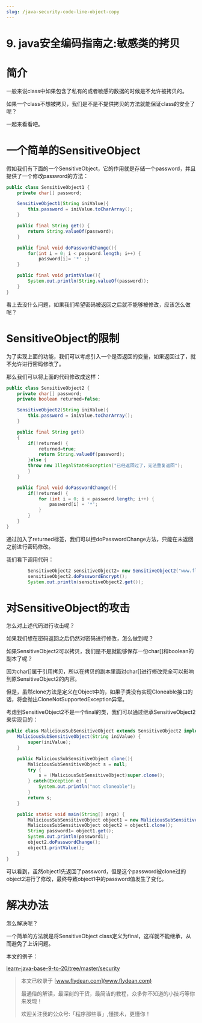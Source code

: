 ```yaml
---
slug: /java-security-code-line-object-copy
---
```


# 9. java安全编码指南之:敏感类的拷贝

# 简介

一般来说class中如果包含了私有的或者敏感的数据的时候是不允许被拷贝的。

如果一个class不想被拷贝，我们是不是不提供拷贝的方法就能保证class的安全了呢？

一起来看看吧。

# 一个简单的SensitiveObject

假如我们有下面的一个SensitiveObject，它的作用就是存储一个password，并且提供了一个修改password的方法：

~~~java
public class SensitiveObject1 {
    private char[] password;

    SensitiveObject1(String iniValue){
        this.password = iniValue.toCharArray();
    }

    public final String get() {
        return String.valueOf(password);
    }

    public final void doPasswordChange(){
        for(int i = 0; i < password.length; i++) {
            password[i]= '*' ;}
    }

    public final void printValue(){
        System.out.println(String.valueOf(password));
    }
}
~~~

看上去没什么问题，如果我们希望密码被返回之后就不能够被修改，应该怎么做呢？

# SensitiveObject的限制

为了实现上面的功能，我们可以考虑引入一个是否返回的变量，如果返回过了，就不允许进行密码修改了。

那么我们可以将上面的代码修改成这样：

~~~java
public class SensitiveObject2 {
    private char[] password;
    private boolean returned=false;

    SensitiveObject2(String iniValue){
        this.password = iniValue.toCharArray();
    }

    public final String get()
    {
        if(!returned) {
            returned=true;
            return String.valueOf(password);
        }else {
        throw new IllegalStateException("已经返回过了，无法重复返回");
        }
    }

    public final void doPasswordChange(){
        if(!returned) {
            for (int i = 0; i < password.length; i++) {
                password[i] = '*';
            }
        }
    }
}
~~~

通过加入了returned标签，我们可以控doPasswordChange方法，只能在未返回之前进行密码修改。

我们看下调用代码：

~~~java
        SensitiveObject2 sensitiveObject2= new SensitiveObject2("www.flydean.com");
        sensitiveObject2.doPasswordEncrypt();
        System.out.println(sensitiveObject2.get());
~~~

# 对SensitiveObject的攻击

怎么对上述代码进行攻击呢？

如果我们想在密码返回之后仍然对密码进行修改，怎么做到呢？

如果SensitiveObject2可以拷贝，我们是不是就能够保存一份char[]和boolean的副本了呢？

因为char[]属于引用拷贝，所以在拷贝的副本里面对char[]进行修改完全可以影响到原SensitiveObject2的内容。

但是，虽然clone方法是定义在Object中的，如果子类没有实现Cloneable接口的话，将会抛出CloneNotSupportedException异常。

考虑到SensitiveObject2不是一个final的类，我们可以通过继承SensitiveObject2来实现目的：

~~~java
public class MaliciousSubSensitiveObject extends SensitiveObject2 implements Cloneable{
    MaliciousSubSensitiveObject(String iniValue) {
        super(iniValue);
    }

    public MaliciousSubSensitiveObject clone(){
        MaliciousSubSensitiveObject s = null;
        try {
            s = (MaliciousSubSensitiveObject)super.clone();
        } catch(Exception e) {
            System.out.println("not cloneable");
        }
        return s;
    }

    public static void main(String[] args) {
        MaliciousSubSensitiveObject object1 = new MaliciousSubSensitiveObject("www.flydean.com");
        MaliciousSubSensitiveObject object2 = object1.clone();
        String password1= object1.get();
        System.out.println(password1);
        object2.doPasswordChange();
        object1.printValue();
    }
}
~~~

可以看到，虽然object1先返回了password，但是这个password被clone过的object2进行了修改，最终导致object1中的password值发生了变化。

# 解决办法

怎么解决呢？

一个简单的方法就是将SensitiveObject class定义为final，这样就不能继承，从而避免了上诉问题。

本文的例子：

[learn-java-base-9-to-20/tree/master/security](https://github.com/ddean2009/learn-java-base-9-to-20/tree/master/security)

> 本文已收录于 [www.flydean.com](www.flydean.com)
>
> 最通俗的解读，最深刻的干货，最简洁的教程，众多你不知道的小技巧等你来发现！
> 
> 欢迎关注我的公众号:「程序那些事」,懂技术，更懂你！





